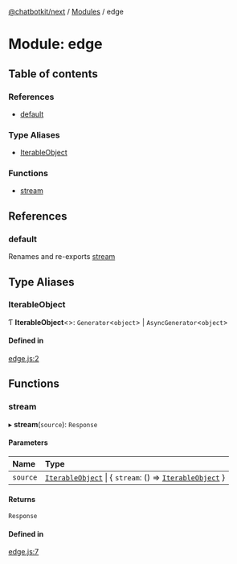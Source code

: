 [@chatbotkit/next](../README.md) / [Modules](../modules.md) / edge

# Module: edge

## Table of contents

### References

- [default](edge.md#default)

### Type Aliases

- [IterableObject](edge.md#iterableobject)

### Functions

- [stream](edge.md#stream)

## References

### default

Renames and re-exports [stream](edge.md#stream)

## Type Aliases

### IterableObject

Ƭ **IterableObject**\<\>: `Generator`\<`object`\> \| `AsyncGenerator`\<`object`\>

#### Defined in

[edge.js:2](https://github.com/chatbotkit/node-sdk/blob/main/packages/next/src/edge.js#L2)

## Functions

### stream

▸ **stream**(`source`): `Response`

#### Parameters

| Name | Type |
| :------ | :------ |
| `source` | [`IterableObject`](edge.md#iterableobject) \| \{ `stream`: () => [`IterableObject`](edge.md#iterableobject)  } |

#### Returns

`Response`

#### Defined in

[edge.js:7](https://github.com/chatbotkit/node-sdk/blob/main/packages/next/src/edge.js#L7)
